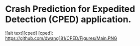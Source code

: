 # Crash Prediction for Expedited Detection (CPED) application.

![alt text][cped]
[cped]: https://github.com/dwang181/CPED/Figures/Main.PNG

